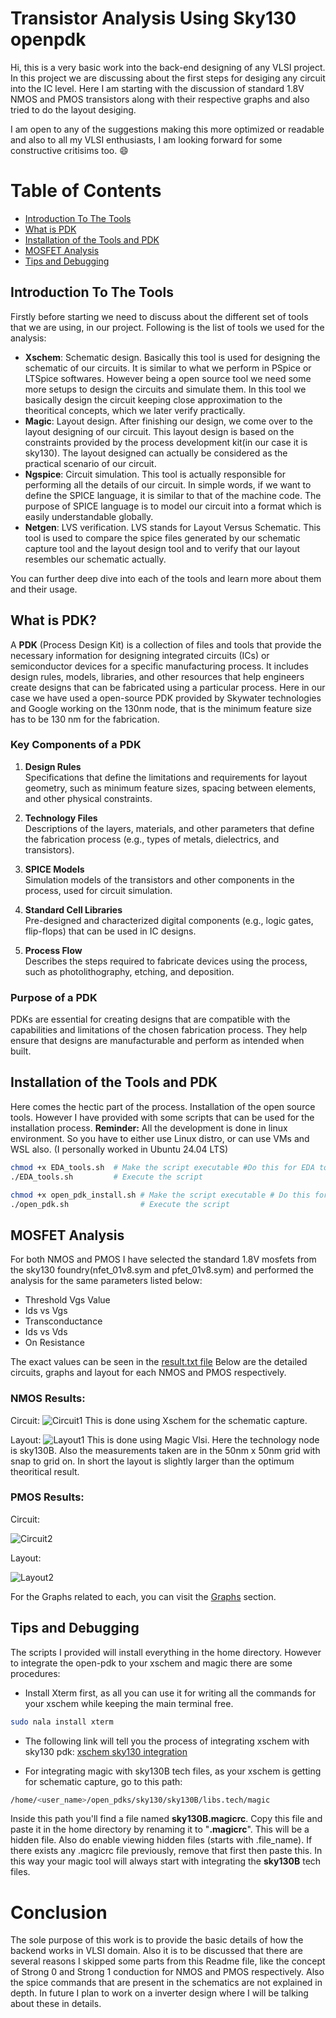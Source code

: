 # Transistor Analysis Using Sky130 openpdk

Hi, this is a very basic work into the back-end designing of any VLSI project. In this project we are discussing about the first steps for desiging any circuit into the IC level. Here I am starting with the discussion of standard 1.8V NMOS and PMOS transistors along with their respective graphs and also tried to do the layout desiging.

I am open to any of the suggestions making this more optimized or readable and also to all my VLSI enthusiasts, I am looking forward for some constructive critisims too. 😄

# Table of Contents
- [Introduction To The Tools](#introduction-to-the-tools)
- [What is PDK](#what-is-pdk)
-  [Installation of the Tools and PDK](#installation-of-the-tools-and-pdk)
- [MOSFET Analysis](#mosfet-analysis)
- [Tips and Debugging](#tips-and-debugging)

## Introduction To The Tools
 Firstly before starting we need to discuss about the different set of tools that we are using, in our project. Following is the list of tools we used for the analysis:
- **Xschem**: Schematic design. Basically this tool is used for designing the schematic of our circuits. It is similar to what we perform in PSpice or LTSpice softwares. However being a open source tool we need some more setups to design the circuits and simulate them. In this tool we basically design the circuit keeping close approximation to the theoritical concepts, which we later verify practically.
- **Magic**: Layout design. After finishing our design, we come over to the layout designing of our circuit. This layout design is based on the constraints provided by the process development kit(in our case it is sky130). The layout designed can actually be considered as the practical scenario of our circuit. 
- **Ngspice**: Circuit simulation. This tool is actually responsible for performing all the details of our circuit. In simple words, if we want to define the SPICE language, it is similar to that of the machine code. The purpose of SPICE language is to model our circuit into a format which is easily understandable globally.
- **Netgen**: LVS verification. LVS stands for Layout Versus Schematic. This tool is used to compare the spice files generated by our schematic capture tool and the layout design tool and to verify that our layout resembles our schematic actually.

You can further deep dive into each of the tools and learn more about them and their usage.

## What is PDK? 

A **PDK** (Process Design Kit) is a collection of files and tools that provide the necessary information for designing integrated circuits (ICs) or semiconductor devices for a specific manufacturing process. It includes design rules, models, libraries, and other resources that help engineers create designs that can be fabricated using a particular process. Here in our case we have used a open-source PDK provided by Skywater technologies and Google working on the 130nm node, that is the minimum feature size has to be 130 nm for the fabrication.

### Key Components of a PDK

1. **Design Rules**  
   Specifications that define the limitations and requirements for layout geometry, such as minimum feature sizes, spacing between elements, and other physical constraints.

2. **Technology Files**  
   Descriptions of the layers, materials, and other parameters that define the fabrication process (e.g., types of metals, dielectrics, and transistors).

3. **SPICE Models**  
   Simulation models of the transistors and other components in the process, used for circuit simulation.

4. **Standard Cell Libraries**  
   Pre-designed and characterized digital components (e.g., logic gates, flip-flops) that can be used in IC designs.

5. **Process Flow**  
   Describes the steps required to fabricate devices using the process, such as photolithography, etching, and deposition.

### Purpose of a PDK

PDKs are essential for creating designs that are compatible with the capabilities and limitations of the chosen fabrication process. They help ensure that designs are manufacturable and perform as intended when built.


## Installation of the Tools and PDK
Here comes the hectic part of the process. Installation of the open source tools. However I have provided with some scripts that can be used for the installation process.
**Reminder:** All the development is done in linux environment. So you have to either use Linux distro, or can use VMs and WSL also. (I personally worked in Ubuntu 24.04 LTS)

```bash
chmod +x EDA_tools.sh  # Make the script executable #Do this for EDA tools
./EDA_tools.sh         # Execute the script
```
```bash
chmod +x open_pdk_install.sh # Make the script executable # Do this for open-pdk intallation
./open_pdk.sh                # Execute the script
```

## MOSFET Analysis
For both NMOS and PMOS I have selected the standard 1.8V mosfets from the sky130 foundry(nfet_01v8.sym and pfet_01v8.sym) and performed the analysis for the same parameters listed below:
- Threshold Vgs Value
- Ids vs Vgs
- Transconductance
- Ids vs Vds
- On Resistance

The exact values can be seen in the [result.txt file](./result.txt) Below are the detailed circuits, graphs and layout for each NMOS and PMOS respectively.

### NMOS Results:
 Circuit:
 ![Circuit1](./Schematics/nmos_schematic.png)
 This is done using Xschem for the schematic capture.
 
 Layout:
 ![Layout1](./Layout/nmos_layout.png)
 This is done using Magic Vlsi. Here the technology node is sky130B. Also the measurements taken are in the 50nm x 50nm grid with snap to grid on. In short the layout is slightly larger than the optimum theoritical result.

 ### PMOS Results:
 Circuit:

 ![Circuit2](./Schematics/pmos_schematic.png)

 Layout:
 
 ![Layout2](./Layout/pmos_layout.png)


 For the Graphs related to each, you can visit the [Graphs](./Graphs) section.


## Tips and Debugging

The scripts I provided will install everything in the home directory. However to integrate the open-pdk to your xschem and magic there are some procedures:
- Install Xterm first, as all you can use it for writing all the commands for your xschem while keeping the main terminal free.
```bash
sudo nala install xterm
``` 
- The following link will tell you the process of integrating xschem with sky130 pdk: [xschem sky130 integration](https://xschem.sourceforge.io/stefan/xschem_man/tutorial_xschem_sky130.html)

- For integrating magic with sky130B tech files, as your xschem is getting for schematic capture, go to this path:
```bash
/home/<user_name>/open_pdks/sky130/sky130B/libs.tech/magic
```
Inside this path you'll find a file named **sky130B.magicrc**. Copy this file and paste it in the home directory by renaming it to "**.magicrc**". This will be a hidden file. Also do enable viewing hidden files (starts with .file_name). If there exists any .magicrc file previously, remove that first then paste this. In this way your magic tool will always start with integrating the **sky130B** tech files.
 
# Conclusion

The sole purpose of this work is to provide the basic details of how the backend works in VLSI domain. Also it is to be discussed that there are several reasons I skipped some parts from this Readme file, like the concept of Strong 0 and Strong 1 conduction for NMOS and PMOS respectively. Also the spice commands that are present in the schematics are not explained in depth. In future I plan to work on a inverter design where I will be talking about these in details.

